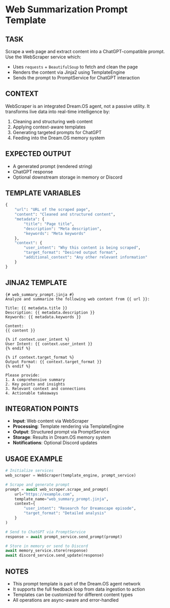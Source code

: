 # Web Summarization Prompt Template

## TASK
Scrape a web page and extract content into a ChatGPT-compatible prompt.
Use the WebScraper service which:
- Uses `requests` + `BeautifulSoup` to fetch and clean the page
- Renders the content via Jinja2 using TemplateEngine
- Sends the prompt to PromptService for ChatGPT interaction

## CONTEXT
WebScraper is an integrated Dream.OS agent, not a passive utility.
It transforms live data into real-time intelligence by:
1. Cleaning and structuring web content
2. Applying context-aware templates
3. Generating targeted prompts for ChatGPT
4. Feeding into the Dream.OS memory system

## EXPECTED OUTPUT
- A generated prompt (rendered string)
- ChatGPT response
- Optional downstream storage in memory or Discord

## TEMPLATE VARIABLES
```python
{
    "url": "URL of the scraped page",
    "content": "Cleaned and structured content",
    "metadata": {
        "title": "Page title",
        "description": "Meta description",
        "keywords": "Meta keywords"
    },
    "context": {
        "user_intent": "Why this content is being scraped",
        "target_format": "Desired output format",
        "additional_context": "Any other relevant information"
    }
}
```

## JINJA2 TEMPLATE
```jinja2
{# web_summary_prompt.jinja #}
Analyze and summarize the following web content from {{ url }}:

Title: {{ metadata.title }}
Description: {{ metadata.description }}
Keywords: {{ metadata.keywords }}

Content:
{{ content }}

{% if context.user_intent %}
User Intent: {{ context.user_intent }}
{% endif %}

{% if context.target_format %}
Output Format: {{ context.target_format }}
{% endif %}

Please provide:
1. A comprehensive summary
2. Key points and insights
3. Relevant context and connections
4. Actionable takeaways
```

## INTEGRATION POINTS
- **Input**: Web content via WebScraper
- **Processing**: Template rendering via TemplateEngine
- **Output**: Structured prompt via PromptService
- **Storage**: Results in Dream.OS memory system
- **Notifications**: Optional Discord updates

## USAGE EXAMPLE
```python
# Initialize services
web_scraper = WebScraper(template_engine, prompt_service)

# Scrape and generate prompt
prompt = await web_scraper.scrape_and_prompt(
    url="https://example.com",
    template_name="web_summary_prompt.jinja",
    context={
        "user_intent": "Research for Dreamscape episode",
        "target_format": "Detailed analysis"
    }
)

# Send to ChatGPT via PromptService
response = await prompt_service.send_prompt(prompt)

# Store in memory or send to Discord
await memory_service.store(response)
await discord_service.send_update(response)
```

## NOTES
- This prompt template is part of the Dream.OS agent network
- It supports the full feedback loop from data ingestion to action
- Templates can be customized for different content types
- All operations are async-aware and error-handled 